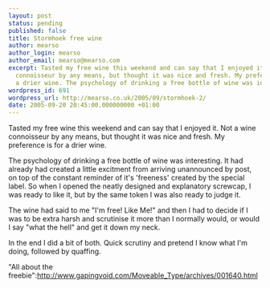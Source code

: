 ```yaml
---
layout: post
status: pending
published: false
title: Stormhoek free wine
author: mearso
author_login: mearso
author_email: mearso@mearso.com
excerpt: Tasted my free wine this weekend and can say that I enjoyed it. Not a wine
  connoisseur by any means, but thought it was nice and fresh. My preference is for
  a drier wine. The psychology of drinking a free bottle of wine was interesting.
wordpress_id: 691
wordpress_url: http://mearso.co.uk/2005/09/stormhoek-2/
date: 2005-09-20 20:45:00.000000000 +01:00
---
```

Tasted my free wine this weekend and can say that I enjoyed it. Not a wine connoisseur by any means, but thought it was nice and fresh. My preference is for a drier wine. 

The psychology of drinking a free bottle of wine was interesting. It had already had created a little excitment from arriving unannounced by post, on top of the constant reminder of it's 'freeness' created by the special label. So when I opened the neatly designed and explanatory screwcap, I was ready to like it, but by the same token I was also ready to judge it. 

The wine had said to me "I'm free! Like Me!" and then I had to decide if I was to be extra harsh and scrutinise it more than I normally would, or would I say "what the hell" and get it down my neck.

In the end I did a bit of both. Quick scrutiny and pretend I know what I'm doing, followed by quaffing.

"All about the freebie":http://www.gapingvoid.com/Moveable_Type/archives/001640.html
